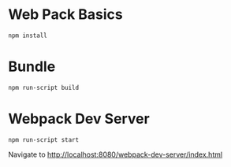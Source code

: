 # Web Pack Basics

```
npm install
```

# Bundle

```
npm run-script build
```

# Webpack Dev Server

```
npm run-script start
```

Navigate to [http://localhost:8080/webpack-dev-server/index.html](http://localhost:8080/webpack-dev-server/index.html)
